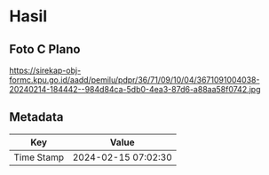 # Hasil

## Foto C Plano

https://sirekap-obj-formc.kpu.go.id/aadd/pemilu/pdpr/36/71/09/10/04/3671091004038-20240214-184442--984d84ca-5db0-4ea3-87d6-a88aa58f0742.jpg


## Metadata

| Key        | Value               |
| ---------- | ------------------- |
| Time Stamp | 2024-02-15 07:02:30 |



